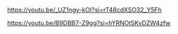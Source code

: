https://youtu.be/_UZ1ngy-kOI?si=rT48cdXSO32_Y5Fh


https://youtu.be/B9DBB7-Z9gg?si=hYRNOt5KvDZW4zfw
